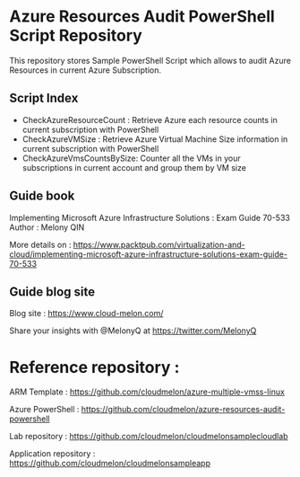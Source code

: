 # Azure Resources Audit PowerShell Script Repository

This repository stores Sample PowerShell Script which allows to audit Azure Resources in current Azure Subscription. 


## Script Index 

- CheckAzureResourceCount : Retrieve Azure each resource counts in current subscription with PowerShell
- CheckAzureVMSize : Retrieve Azure Virtual Machine Size information in current subscription with PowerShell
- CheckAzureVmsCountsBySize: Counter all the VMs in your subscriptions in current account and group them by VM size


## Guide book

Implementing Microsoft Azure Infrastructure Solutions : Exam Guide 70-533
Author : Melony QIN


More details on :
https://www.packtpub.com/virtualization-and-cloud/implementing-microsoft-azure-infrastructure-solutions-exam-guide-70-533

## Guide blog site 
Blog site : https://www.cloud-melon.com/

Share your insights with @MelonyQ at https://twitter.com/MelonyQ

# Reference repository : 

ARM Template : 
   https://github.com/cloudmelon/azure-multiple-vmss-linux

Azure PowerShell :
   https://github.com/cloudmelon/azure-resources-audit-powershell

Lab repository : https://github.com/cloudmelon/cloudmelonsamplecloudlab

Application repository : https://github.com/cloudmelon/cloudmelonsampleapp
